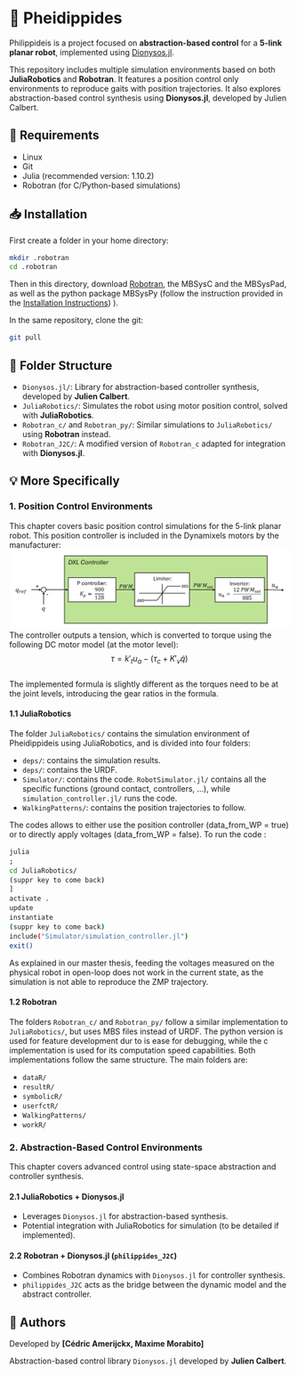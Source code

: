 # 🤖 Pheidippides

Philippideis is a project focused on **abstraction-based control** for a **5-link planar robot**, implemented using [Dionysos.jl](https://github.com/julienCalbert/Dionysos.jl).

This repository includes multiple simulation environments based on both **JuliaRobotics** and **Robotran**. It features a position control only environments to reproduce gaits with position trajectories. It also explores abstraction-based control synthesis using **Dionysos.jl**, developed by Julien Calbert.

## 📌 Requirements

- Linux
- Git
- Julia (recommended version: 1.10.2)
- Robotran (for C/Python-based simulations)

## 📥 Installation

First create a folder in your home directory: <br>
```bash
mkdir .robotran
cd .robotran
```
Then in this directory, download [Robotran](https://www.robotran.be/download/), the MBSysC and the MBSysPad, as well as the python package MBSysPy (follow the instruction provided in the [Installation Instructions](https://robotran-doc.git-page.immc.ucl.ac.be/Installation-Instruction/Linux/#))
).

In the same repository, clone the git:

```bash
git pull
```



## 📁 Folder Structure

- `Dionysos.jl/`: Library for abstraction-based controller synthesis, developed by **Julien Calbert**.
- `JuliaRobotics/`: Simulates the robot using motor position control, solved with **JuliaRobotics**.
- `Robotran_c/` and `Robotran_py/`: Similar simulations to `JuliaRobotics/` using **Robotran** instead.
- `Robotran_J2C/`: A modified version of `Robotran_c` adapted for integration with **Dionysos.jl**.



## 💡 More Specifically

### 1. Position Control Environments

This chapter covers basic position control simulations for the 5-link planar robot. This position controller is included in the Dynamixels motors by the manufacturer:<br>
<img src=".README/IMAGES/DXL_controller_implemented.png" alt="DXL Position controller" width="600"/> <br>
The controller outputs a tension, which is converted to torque using the following DC motor model (at the motor level): <br>
$$\tau = k'_t u_a - (\tau_c + K'_v \dot{q})$$ <br>
The implemented formula is slightly different as the torques need to be at the joint levels, introducing the gear ratios in the formula.

#### 1.1 JuliaRobotics
The folder `JuliaRobotics/` contains the simulation environment of Pheidippideis using JuliaRobotics, and is divided into four folders:
- `deps/`: contains the simulation results.
- `deps/`: contains the URDF.
- `Simulator/`: contains the code. `RobotSimulator.jl/` contains all the specific functions (ground contact, controllers, ...), while `simulation_controller.jl/` runs the code.
- `WalkingPatterns/`: contains the position trajectories to follow. <br>

The codes allows to either use the position controller (data_from_WP = true) or to directly apply voltages (data_from_WP = false). To run the code :
```bash
julia
;
cd JuliaRobotics/
(suppr key to come back)
]
activate .
update
instantiate
(suppr key to come back)
include("Simulator/simulation_controller.jl")
exit()
```
As explained in our master thesis, feeding the voltages measured on the physical robot in open-loop does not work in the current state, as the simulation is not able to reproduce the ZMP trajectory.

#### 1.2 Robotran
The folders `Robotran_c/` and `Robotran_py/` follow a similar implementation to `JuliaRobotics/`, but uses MBS files instead of URDF. The python version is used for feature development dur to is ease for debugging, while the c implementation is used for its computation speed capabilities. Both implementations follow the same structure. The main folders are:
- `dataR/`
- `resultR/`
- `symbolicR/`
- `userfctR/`
- `WalkingPatterns/`
- `workR/`



### 2. Abstraction-Based Control Environments

This chapter covers advanced control using state-space abstraction and controller synthesis.

#### 2.1 JuliaRobotics + Dionysos.jl

- Leverages `Dionysos.jl` for abstraction-based synthesis.
- Potential integration with JuliaRobotics for simulation (to be detailed if implemented).

#### 2.2 Robotran + Dionysos.jl (`philippides_J2C`)

- Combines Robotran dynamics with `Dionysos.jl` for controller synthesis.
- `philippides_J2C` acts as the bridge between the dynamic model and the abstract controller.



## 👤 Authors

Developed by **[Cédric Amerijckx, Maxime Morabito]**

Abstraction-based control library `Dionysos.jl` developed by **Julien Calbert**.
